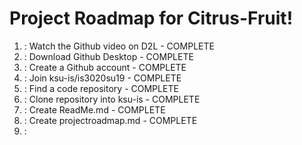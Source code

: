 # Project Roadmap for Citrus-Fruit!
1. : Watch the Github video on D2L - COMPLETE
2. : Download Github Desktop - COMPLETE
3. : Create a Github account - COMPLETE
4. : Join ksu-is/is3020su19 - COMPLETE
5. : Find a code repository - COMPLETE
6. : Clone repository into ksu-is - COMPLETE
7. : Create ReadMe.md - COMPLETE
8. : Create projectroadmap.md - COMPLETE
9. : 
